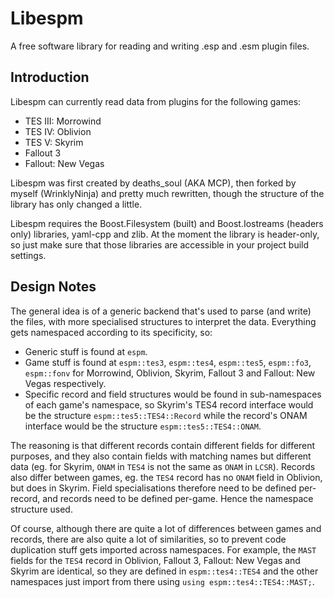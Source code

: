 # Libespm

A free software library for reading and writing .esp and .esm plugin files.

## Introduction

Libespm can currently read data from plugins for the following games:

* TES III: Morrowind
* TES IV: Oblivion
* TES V: Skyrim
* Fallout 3
* Fallout: New Vegas

Libespm was first created by deaths_soul (AKA MCP), then forked by myself (WrinklyNinja) and pretty much rewritten, though the structure of the library has only changed a little.

Libespm requires the Boost.Filesystem (built) and Boost.Iostreams (headers only) libraries, yaml-cpp and zlib. At the moment the library is header-only, so just make sure that those libraries are accessible in your project build settings.

## Design Notes

The general idea is of a generic backend that's used to parse (and write) the files, with more specialised structures to interpret the data. Everything gets namespaced according to its specificity, so:

* Generic stuff is found at `espm`.
* Game stuff is found at `espm::tes3`, `espm::tes4`, `espm::tes5`, `espm::fo3`, `espm::fonv` for Morrowind, Oblivion, Skyrim, Fallout 3 and Fallout: New Vegas respectively.
* Specific record and field structures would be found in sub-namespaces of each game's namespace, so Skyrim's TES4 record interface would be the structure `espm::tes5::TES4::Record` while the record's ONAM interface would be the structure `espm::tes5::TES4::ONAM`.

The reasoning is that different records contain different fields for different purposes, and they also contain fields with matching names but different data (eg. for Skyrim, `ONAM` in `TES4` is not the same as `ONAM` in `LCSR`). Records also differ between games, eg. the `TES4` record has no `ONAM` field in Oblivion, but does in Skyrim. Field specialisations therefore need to be defined per-record, and records need to be defined per-game. Hence the namespace structure used.

Of course, although there are quite a lot of differences between games and records, there are also quite a lot of similarities, so to prevent code duplication stuff gets imported across namespaces. For example, the `MAST` fields for the `TES4` record in Oblivion, Fallout 3, Fallout: New Vegas and Skyrim are identical, so they are defined in `espm::tes4::TES4` and the other namespaces just import from there using `using espm::tes4::TES4::MAST;`.
